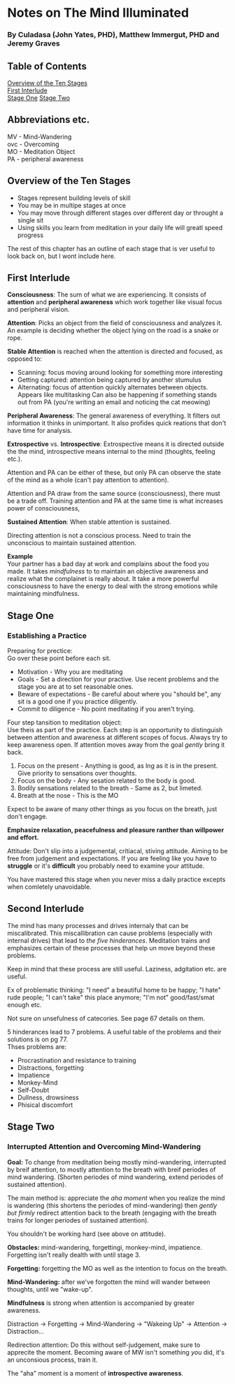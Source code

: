 # Notes on The Mind Illuminated
### By Culadasa (John Yates, PHD), Matthew Immergut, PHD and Jeremy Graves

## Table of Contents

[Overview of the Ten Stages](#overview-of-the-ten-stages)  
[First Interlude](#first-interlude)  
[Stage One](#stage-one)
[Stage Two](#stage-two)

## Abbreviations etc.
MV - Mind-Wandering  
ovc - Overcoming  
MO - Meditation Object  
PA - peripheral awareness

## Overview of the Ten Stages
* Stages represent building levels of skill
* You may be in multipe stages at once
* You may move through different stages over different day or throught a single sit
* Using skills you learn from meditation in your daily life will greatl speed progress

The rest of this chapter has an outline of each stage that is ver useful to look back on,
 but I wont include here.

## First Interlude

__Consciousness__: The sum of what we are experiencing. It consists of __attention__ and
__peripheral awareness__ which work together like visual focus and peripheral vision.

__Attention__: Picks an object from the field of consciousness and analyzes it. An example
is deciding whether the object lying on the road is a snake or rope.

__Stable Attention__ is reached when the attention is directed and focused, as opposed to:

* Scanning: focus moving around looking for something more interesting
* Getting captured: attention being captured by another stumulus
* Alternating: focus of attention quickly alternates between objects. Appears like multitasking
Can also be happening if something stands out from PA (you're writing an email and noticing
the cat meowing)

__Peripheral Awareness__: The general awareness of everything. It filters out information
it thinks in unimportant. It also profides quick reations that don't have time for analysis.

__Extrospective__ vs. __Introspective__: Extrospective means it is directed outside the the mind,
introspective means internal to the mind (thoughts, feeling etc.).

Attention and PA can be either of these, but only PA can observe the state of the mind as a whole
(can't pay attention to attention).

Attention and PA draw from the same source (consciousness), there must be a trade off.
Training attention and PA at the same time is what increases power of consciousness,

__Sustained Attention__: When stable attention is sustained.

Directing attention is not a conscious process. Need to train the unconscious to maintain sustained
attention.

__Example__  
Your partner has a bad day at work and complains about the food you made. It takes *mindfulness*
to to maintain an objective awareness and realize what the complainet is really about. It take
a more powerful consciousness to have the energy to deal with the strong emotions while
maintaining mindfulness.

## Stage One
### Establishing a Practice

Preparing for prectice:  
Go over these point before each sit.

* Motivation - Why you are meditating
* Goals - Set a direction for your practive. Use recent problems and the stage you are at to set
reasonable ones.
* Beware of expectations - Be careful about where you "should be", any sit is a good one if you
practice diligently.
* Commit to diligence - No point meditating if you aren't trying.

Four step tansition to meditation object:  
Use theis as part of the practice. Each step is an opportunity to distinguish between attention
and awareness at different scopes of focus. Always try to keep awareness open. If attention
moves away from the goal *gently* bring it back.

1. Focus on the present - Anything is good, as lng as it is in the present. Give priority to 
sensations over thoughts.
2. Focus on the body - Any sesation related to the body is good.
3. Bodily sensations related to the breath - Same as 2, but limeted.
4. Breath at the nose - This is the MO

Expect to be aware of many other things as you focus on the breath, just don't engage.

__Emphasize relaxation, peacefulness and pleasure ranther than willpower and effort.__

Attitude: Don't slip into a judgemental, critiacal, stiving attitude. Aiming to be free
from judgement and expectations. If you are feeling like you have to __struggle__ or it's
__difficult__ you probably need to examine your attitude.

You have mastered this stage when you never miss a daily practice excepts when comletely
unavoidable.

## Second Interlude
The mind has many processes and drives internaly that can be miscalibrated. This miscallibration
can cause problems (especially with internal drives) that lead to *the five hinderances*.
Meditation trains and emphasizes certain of these processes that help un move beyond these problems.

Keep in mind that these process are still useful. Laziness, adgitation etc. are useful.

Ex of problematic thinking: "I need" a beautiful home to be happy; "I hate" rude people; "I can't
take" this place anymore; "I'm not" good/fast/smat enough etc.

Not sure on unsefulness of catecories. See page 67 details on them.

5 hinderances lead to 7 problems. A useful table of the problems and their solutions is on pg 77.  
Thses problems are:

* Procrastination and resistance to training
* Distractions, forgetting
* Impatience
* Monkey-Mind
* Self-Doubt
* Dullness, drowsiness
* Phisical discomfort

## Stage Two
### Interrupted Attention and Overcoming Mind-Wandering

__Goal:__ To change from meditation being mostly mind-wandering, interrupted by breif attention, to
mostly attention to the breath with breif periodes of mind wandering.
(Shorten periodes of mind wandering, extend periodes of sustained attention).

The main method is: appreciate the *aha moment* when you realize the mind is wandering (this
shortens the periodes of mind-wandering) then *gently but firmly* redirect attention back to the
breath (engaging with the breath trains for longer periodes of sustained attention).

You shouldn't be working hard (see above on attitude).

__Obstacles:__ mind-wandering, forgettingi, monkey-mind, impatience. Forgetting isn't
really dealth with until stage 3.

__Forgetting:__ forgetting the MO as well as the intention to focus on the breath.

__Mind-Wandering:__ after we've forgotten the mind will wander between thoughts, until we "wake-up".

__Mindfulness__ is strong when attention is accompanied by greater awareness.

Distraction -> Forgetting -> Mind-Wandering -> "Wakeing Up" -> Attention -> Distraction...

Redirection attention: Do this without self-judgement, make sure to apprecite the moment.
Becoming aware of MW isn't something *you* did, it's an unconsious process, train it.

The "aha" moment is a moment of __introspective awareness__.
